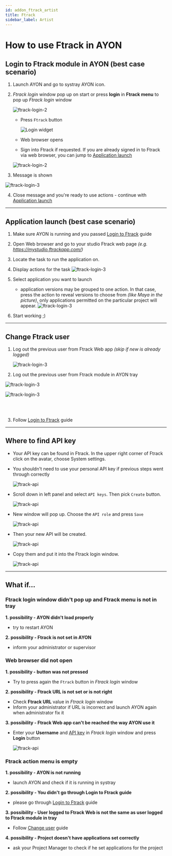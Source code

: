 ```yaml
---
id: addon_ftrack_artist
title: Ftrack
sidebar_label: Artist
---
```


# How to use Ftrack in AYON

## Login to Ftrack module in AYON (best case scenario) 
1. Launch AYON and go to systray AYON icon.
2. *Ftrack login* window pop up on start or press **login** in **Ftrack menu** to pop up *Ftrack login* window

    ![ftrack-login-2](assets/ftrack/ftrack-login_50.png)

   - Press `Ftrack` button
   
        ![Login widget](assets/ftrack/ftrack-login_1.png)
   - Web browser opens
   
   - Sign into Ftrack if requested. If you are already signed in to Ftrack via web browser, you can jump to [Application launch](#application-launch-best-case-scenario)

    ![ftrack-login-2](assets/ftrack/ftrack-login_2.png)

3. Message is shown

![ftrack-login-3](assets/ftrack/ftrack-login_3.png)

4. Close message and you're ready to use actions - continue with [Application launch](#application-launch-best-case-scenario)


---

## Application launch (best case scenario)
1. Make sure AYON is running and you passed [Login to Ftrack](#login-to-ftrack-module-in-ayon-best-case-scenario) guide
   
2. Open Web browser and go to your studio Ftrack web page *(e.g. https://mystudio.ftrackapp.com/)*
   
3. Locate the task to run the application on.
   
4. Display actions for the task
    ![ftrack-login-3](assets/ftrack/ftrack-login_60.png)
   
5. Select application you want to launch
    - application versions may be grouped to one action. In that case, press the action to reveal versions to choose from *(like Maya in the picture)*, only applications permitted on the particular project will appear. 
    ![ftrack-login-3](assets/ftrack/ftrack-login_71-small.png)
   
6. Start working ;)

---

## Change Ftrack user
1. Log out the previous user from Ftrack Web app *(skip if new is already logged)*

    ![ftrack-login-3](assets/ftrack/ftrack-login_80-small.png)

2. Log out the previous user from Ftrack module in AYON tray

<div class="row markdown">
<div class="col col--6 markdown">

![ftrack-login-3](assets/ftrack/ftrack_logout.gif)

</div>
<div class="col col--6 markdown">

![ftrack-login-3](assets/ftrack/ftrack-login_81.png)

</div>
</div>

<br></br>

3. Follow [Login to Ftrack](#login-to-ftrack-module-in-ayon-best-case-scenario) guide

---

## Where to find API key
- Your API key can be found in Ftrack. In the upper right corner of Ftrack click on the avatar, choose System settings. 
- You shouldn't need to use your personal API key if previous steps went through correctly
  
    ![ftrack-api](assets/ftrack/ftrack-api.png)

- Scroll down in left panel and select `API keys`. Then pick `Create` button.
  
    ![ftrack-api](assets/ftrack/ftrack-api2.png)

- New window will pop up. Choose the `API role` and press `Save`
  
    ![ftrack-api](assets/ftrack/ftrack-api3.png)

- Then your new API will be created. 
  
    ![ftrack-api](assets/ftrack/ftrack-api4.png)

- Copy them and put it into the Ftrack login window.
  
    ![ftrack-api](assets/ftrack/ftrack-login-api.png)


---
## What if...

### Ftrack login window didn't pop up and Ftrack menu is not in tray
**1. possibility - AYON didn't load properly**
- try to restart AYON

**2. possibility - Ftrack is not set in AYON**
- inform your administrator or supervisor


### Web browser did not open
**1. possibility - button was not pressed**
- Try to press again the `Ftrack` button in *Ftrack login* window

**2. possibility - Ftrack URL is not set or is not right**
- Check **Ftrack URL** value in *Ftrack login* window
- Inform your administrator if URL is incorrect and launch AYON again when administrator fix it

**3. possibility - Ftrack Web app can't be reached the way AYON use it**
- Enter your **Username** and [API key](#where-to-find-api-key) in *Ftrack login* window and press **Login** button

  ![ftrack-api](assets/ftrack/ftrack-api.gif)
### Ftrack action menu is empty
**1. possibility - AYON is not running**
- launch AYON and check if it is running in systray

**2. possibility - You didn't go through Login to Ftrack guide**
- please go through [Login to Ftrack](#login-to-ftrack-module-in-ayon-best-case-scenario) guide

**3. possibility - User logged to Ftrack Web is not the same as user logged to Ftrack module in tray**
- Follow [Change user](#change-ftrack-user) guide

**4. possibility - Project doesn't have applications set correctly**
- ask your Project Manager to check if he set applications for the project
